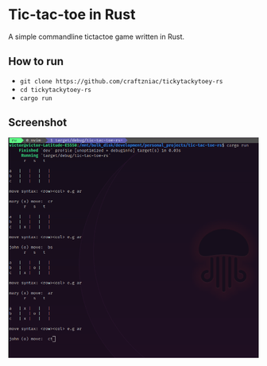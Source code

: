 # Tic-tac-toe in Rust
A simple commandline tictactoe game written in Rust. 

## How to run
- `git clone https://github.com/craftzniac/tickytackytoey-rs` 
- `cd tickytackytoey-rs`
- `cargo run`

## Screenshot
![screenshot](/screenshot.png)
